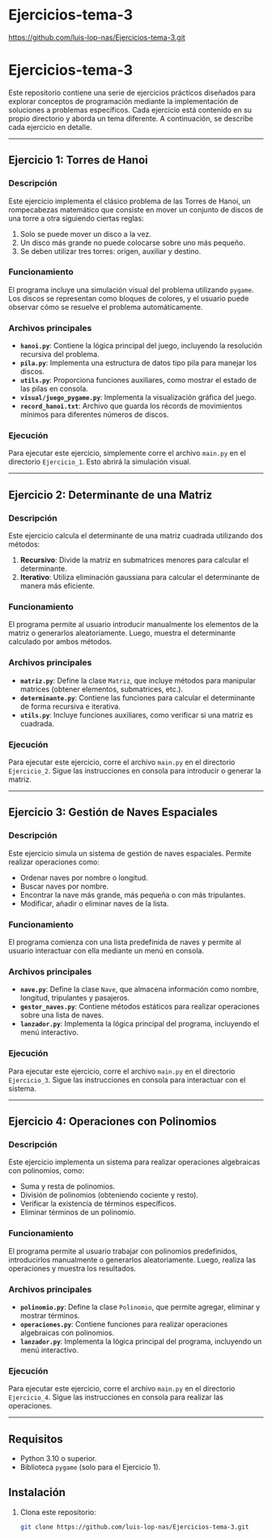 # Ejercicios-tema-3

https://github.com/luis-lop-nas/Ejercicios-tema-3.git

# Ejercicios-tema-3

Este repositorio contiene una serie de ejercicios prácticos diseñados para explorar conceptos de programación mediante la implementación de soluciones a problemas específicos. Cada ejercicio está contenido en su propio directorio y aborda un tema diferente. A continuación, se describe cada ejercicio en detalle.

---

## Ejercicio 1: **Torres de Hanoi**

### Descripción
Este ejercicio implementa el clásico problema de las Torres de Hanoi, un rompecabezas matemático que consiste en mover un conjunto de discos de una torre a otra siguiendo ciertas reglas:
1. Solo se puede mover un disco a la vez.
2. Un disco más grande no puede colocarse sobre uno más pequeño.
3. Se deben utilizar tres torres: origen, auxiliar y destino.

### Funcionamiento
El programa incluye una simulación visual del problema utilizando `pygame`. Los discos se representan como bloques de colores, y el usuario puede observar cómo se resuelve el problema automáticamente.

### Archivos principales
- **`hanoi.py`**: Contiene la lógica principal del juego, incluyendo la resolución recursiva del problema.
- **`pila.py`**: Implementa una estructura de datos tipo pila para manejar los discos.
- **`utils.py`**: Proporciona funciones auxiliares, como mostrar el estado de las pilas en consola.
- **`visual/juego_pygame.py`**: Implementa la visualización gráfica del juego.
- **`record_hanoi.txt`**: Archivo que guarda los récords de movimientos mínimos para diferentes números de discos.

### Ejecución
Para ejecutar este ejercicio, simplemente corre el archivo `main.py` en el directorio `Ejercicio_1`. Esto abrirá la simulación visual.

---

## Ejercicio 2: **Determinante de una Matriz**

### Descripción
Este ejercicio calcula el determinante de una matriz cuadrada utilizando dos métodos:
1. **Recursivo**: Divide la matriz en submatrices menores para calcular el determinante.
2. **Iterativo**: Utiliza eliminación gaussiana para calcular el determinante de manera más eficiente.

### Funcionamiento
El programa permite al usuario introducir manualmente los elementos de la matriz o generarlos aleatoriamente. Luego, muestra el determinante calculado por ambos métodos.

### Archivos principales
- **`matriz.py`**: Define la clase `Matriz`, que incluye métodos para manipular matrices (obtener elementos, submatrices, etc.).
- **`determinante.py`**: Contiene las funciones para calcular el determinante de forma recursiva e iterativa.
- **`utils.py`**: Incluye funciones auxiliares, como verificar si una matriz es cuadrada.

### Ejecución
Para ejecutar este ejercicio, corre el archivo `main.py` en el directorio `Ejercicio_2`. Sigue las instrucciones en consola para introducir o generar la matriz.

---

## Ejercicio 3: **Gestión de Naves Espaciales**

### Descripción
Este ejercicio simula un sistema de gestión de naves espaciales. Permite realizar operaciones como:
- Ordenar naves por nombre o longitud.
- Buscar naves por nombre.
- Encontrar la nave más grande, más pequeña o con más tripulantes.
- Modificar, añadir o eliminar naves de la lista.

### Funcionamiento
El programa comienza con una lista predefinida de naves y permite al usuario interactuar con ella mediante un menú en consola.

### Archivos principales
- **`nave.py`**: Define la clase `Nave`, que almacena información como nombre, longitud, tripulantes y pasajeros.
- **`gestor_naves.py`**: Contiene métodos estáticos para realizar operaciones sobre una lista de naves.
- **`lanzador.py`**: Implementa la lógica principal del programa, incluyendo el menú interactivo.

### Ejecución
Para ejecutar este ejercicio, corre el archivo `main.py` en el directorio `Ejercicio_3`. Sigue las instrucciones en consola para interactuar con el sistema.

---

## Ejercicio 4: **Operaciones con Polinomios**

### Descripción
Este ejercicio implementa un sistema para realizar operaciones algebraicas con polinomios, como:
- Suma y resta de polinomios.
- División de polinomios (obteniendo cociente y resto).
- Verificar la existencia de términos específicos.
- Eliminar términos de un polinomio.

### Funcionamiento
El programa permite al usuario trabajar con polinomios predefinidos, introducirlos manualmente o generarlos aleatoriamente. Luego, realiza las operaciones y muestra los resultados.

### Archivos principales
- **`polinomio.py`**: Define la clase `Polinomio`, que permite agregar, eliminar y mostrar términos.
- **`operaciones.py`**: Contiene funciones para realizar operaciones algebraicas con polinomios.
- **`lanzador.py`**: Implementa la lógica principal del programa, incluyendo un menú interactivo.

### Ejecución
Para ejecutar este ejercicio, corre el archivo `main.py` en el directorio `Ejercicio_4`. Sigue las instrucciones en consola para realizar las operaciones.

---

## Requisitos

- Python 3.10 o superior.
- Biblioteca `pygame` (solo para el Ejercicio 1).

## Instalación
1. Clona este repositorio:
   ```bash
   git clone https://github.com/luis-lop-nas/Ejercicios-tema-3.git